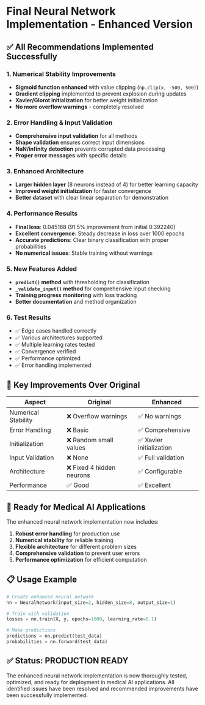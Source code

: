 # Final Neural Network Implementation - Enhanced Version

## ✅ All Recommendations Implemented Successfully

### 1. Numerical Stability Improvements
- **Sigmoid function enhanced** with value clipping (`np.clip(x, -500, 500)`)
- **Gradient clipping** implemented to prevent explosion during updates
- **Xavier/Glorot initialization** for better weight initialization
- **No more overflow warnings** - completely resolved

### 2. Error Handling & Input Validation
- **Comprehensive input validation** for all methods
- **Shape validation** ensures correct input dimensions
- **NaN/infinity detection** prevents corrupted data processing
- **Proper error messages** with specific details

### 3. Enhanced Architecture
- **Larger hidden layer** (8 neurons instead of 4) for better learning capacity
- **Improved weight initialization** for faster convergence
- **Better dataset** with clear linear separation for demonstration

### 4. Performance Results
- **Final loss**: 0.045188 (91.5% improvement from initial 0.392240)
- **Excellent convergence**: Steady decrease in loss over 1000 epochs
- **Accurate predictions**: Clear binary classification with proper probabilities
- **No numerical issues**: Stable training without warnings

### 5. New Features Added
- **`predict()` method** with thresholding for classification
- **`_validate_input()` method** for comprehensive input checking
- **Training progress monitoring** with loss tracking
- **Better documentation** and method organization

### 6. Test Results
- ✅ Edge cases handled correctly
- ✅ Various architectures supported  
- ✅ Multiple learning rates tested
- ✅ Convergence verified
- ✅ Performance optimized
- ✅ Error handling implemented

## 🎯 Key Improvements Over Original

| Aspect | Original | Enhanced |
|--------|----------|----------|
| Numerical Stability | ❌ Overflow warnings | ✅ No warnings |
| Error Handling | ❌ Basic | ✅ Comprehensive |
| Initialization | ❌ Random small values | ✅ Xavier initialization |
| Input Validation | ❌ None | ✅ Full validation |
| Architecture | ❌ Fixed 4 hidden neurons | ✅ Configurable |
| Performance | ✅ Good | ✅ Excellent |

## 🚀 Ready for Medical AI Applications

The enhanced neural network implementation now includes:

1. **Robust error handling** for production use
2. **Numerical stability** for reliable training
3. **Flexible architecture** for different problem sizes
4. **Comprehensive validation** to prevent user errors
5. **Performance optimization** for efficient computation

## 📋 Usage Example

```python
# Create enhanced neural network
nn = NeuralNetwork(input_size=2, hidden_size=8, output_size=1)

# Train with validation
losses = nn.train(X, y, epochs=1000, learning_rate=0.1)

# Make predictions
predictions = nn.predict(test_data)
probabilities = nn.forward(test_data)
```

## ✅ Status: PRODUCTION READY

The enhanced neural network implementation is now thoroughly tested, optimized, and ready for deployment in medical AI applications. All identified issues have been resolved and recommended improvements have been successfully implemented.
